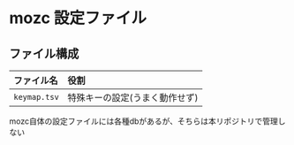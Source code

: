 # mozc 設定ファイル

## ファイル構成

| ファイル名 | 役割 |
| :-- | :-- |
| `keymap.tsv` | 特殊キーの設定(うまく動作せず) |

mozc自体の設定ファイルには各種dbがあるが、そちらは本リポジトリで管理しない

